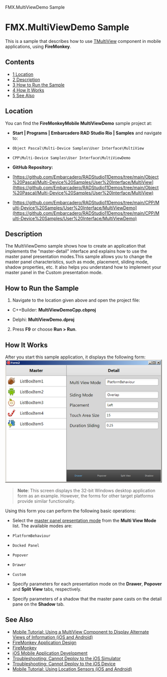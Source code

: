 FMX.MultiViewDemo Sample[]()
# FMX.MultiViewDemo Sample 


This is a sample that describes how to use [TMultiView](http://docwiki.embarcadero.com/Libraries/en/FMX.MultiView.TMultiView) component in mobile applications, using **FireMonkey**.
## Contents



* [1 Location](#Location)
* [2 Description](#Description)
* [3 How to Run the Sample](#How_to_Run_the_Sample)
* [4 How It Works](#How_It_Works)
* [5 See Also](#See_Also)


## Location 

You can find the **FireMonkeyMobile MultiViewDemo** sample project at:
* **Start | Programs | Embarcadero RAD Studio Rio | Samples** and navigate to:

* `Object Pascal\Multi-Device Samples\User Interface\MultiView`
* `CPP\Multi-Device Samples\User Interface\MultiViewDemo`

* **GitHub Repository:**

* [https://github.com/Embarcadero/RADStudio11Demos/tree/main/Object%20Pascal/Multi-Device%20Samples/User%20Interface/MultiView](https://github.com/Embarcadero/RADStudio11Demos/tree/main/Object%20Pascal/Multi-Device%20Samples/User%20Interface/MultiView)
* [https://github.com/Embarcadero/RADStudio11Demos/tree/main/CPP/Multi-Device%20Samples/User%20Interface/MultiViewDemo](https://github.com/Embarcadero/RADStudio11Demos/tree/main/CPP/Multi-Device%20Samples/User%20Interface/MultiViewDemo)

## Description 

The MultiViewDemo sample shows how to create an application that implements the "master-detail" interface and explains how to use the master panel presentation modes.This sample allows you to change the master panel characteristics, such as mode, placement, sliding mode, shadow properties, etc. It also helps you understand how to implement your master panel in the Custom presentation mode.

## How to Run the Sample 


1.  Navigate to the location given above and open the project file:

*  C++Builder: **MultiViewDemoCpp.cbproj**

*  Delphi: **MultiViewDemo.dproj**

2.  Press **F9** or choose **Run > Run**.

## How It Works 

After you start this sample application, it displays the following form:![MultiViewDemo.png](Readme%20Files/MultiViewDemo.png)

> **Note**: This screen displays the 32-bit Windows desktop application form as an example. However, the forms for other target platforms provide similar functionality.

Using this form you can perform the following basic operations:
*  Select the [master panel presentation mode](http://docwiki.embarcadero.com/RADStudio/en/Mobile_Tutorial:_Using_a_MultiView_Component_to_Display_Alternate_Views_of_Information_(iOS_and_Android)#Master_Pane_Presentation_Modes) from the **Multi View Mode** list. The available modes are:

* `PlatformBehaviour`
* `Docked Panel`
* `Popover`
* `Drawer`
* `Custom`

*  Specify parameters for each presentation mode on the **Drawer**, **Popover** and **Split View** tabs, respectively.
*  Specify parameters of a shadow that the master pane casts on the detail pane on the **Shadow** tab.

## See Also 


* [Mobile Tutorial: Using a MultiView Component to Display Alternate Views of Information (iOS and Android)](http://docwiki.embarcadero.com/RADStudio/en/Mobile_Tutorial:_Using_a_MultiView_Component_to_Display_Alternate_Views_of_Information_(iOS_and_Android))
* [FireMonkey Application Design](http://docwiki.embarcadero.com/RADStudio/en/FireMonkey_Application_Design)
* [FireMonkey](http://docwiki.embarcadero.com/RADStudio/en/FireMonkey)
* [iOS Mobile Application Development](http://docwiki.embarcadero.com/RADStudio/en/iOS_Mobile_Application_Development)
* [Troubleshooting: Cannot Deploy to the iOS Simulator](http://docwiki.embarcadero.com/RADStudio/en/Troubleshooting:_Cannot_Deploy_iOS_App_to_iOS_Simulator)
* [Troubleshooting: Cannot Deploy to the iOS Device](http://docwiki.embarcadero.com/RADStudio/en/Troubleshooting:_Cannot_Deploy_to_the_iOS_Device)
* [Mobile Tutorial: Using Location Sensors (iOS and Android)](http://docwiki.embarcadero.com/RADStudio/en/Mobile_Tutorial:_Using_Location_Sensors_(iOS_and_Android))





